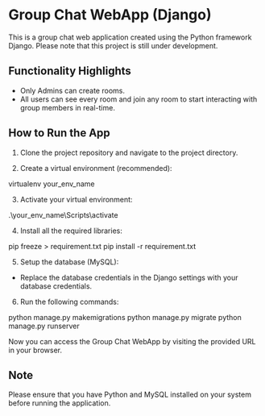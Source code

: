 # Group Chat WebApp (Django)

This is a group chat web application created using the Python framework Django. Please note that this project is still under development.

## Functionality Highlights

- Only Admins can create rooms.
- All users can see every room and join any room to start interacting with group members in real-time.

## How to Run the App

1. Clone the project repository and navigate to the project directory.

2. Create a virtual environment (recommended):

virtualenv your_env_name

3. Activate your virtual environment:

.\your_env_name\Scripts\activate


4. Install all the required libraries:

pip freeze > requirement.txt
pip install -r requirement.txt


5. Setup the database (MySQL):
- Replace the database credentials in the Django settings with your database credentials.

6. Run the following commands:

python manage.py makemigrations
python manage.py migrate
python manage.py runserver

Now you can access the Group Chat WebApp by visiting the provided URL in your browser.

## Note
Please ensure that you have Python and MySQL installed on your system before running the application.

